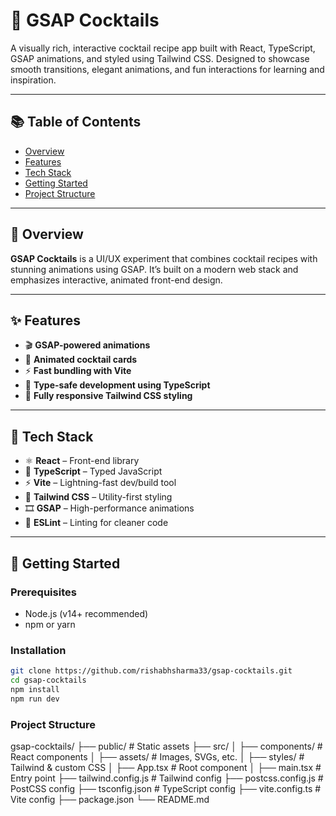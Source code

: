 # 🍹 GSAP Cocktails

A visually rich, interactive cocktail recipe app built with React, TypeScript, GSAP animations, and styled using Tailwind CSS. Designed to showcase smooth transitions, elegant animations, and fun interactions for learning and inspiration.

---

## 📚 Table of Contents

- [Overview](#overview)
- [Features](#features)
- [Tech Stack](#tech-stack)
- [Getting Started](#getting-started)
- [Project Structure](#project-structure)

---

## 🧾 Overview

**GSAP Cocktails** is a UI/UX experiment that combines cocktail recipes with stunning animations using GSAP. It’s built on a modern web stack and emphasizes interactive, animated front-end design.

---

## ✨ Features

- 🎬 **GSAP-powered animations**
- 🧃 **Animated cocktail cards**
- ⚡ **Fast bundling with Vite**
- 🧩 **Type-safe development using TypeScript**
- 🎨 **Fully responsive Tailwind CSS styling**

---

## 🧰 Tech Stack

- ⚛️ **React** – Front-end library  
- 🧠 **TypeScript** – Typed JavaScript  
- ⚡ **Vite** – Lightning-fast dev/build tool  
- 🎨 **Tailwind CSS** – Utility-first styling  
- 🎞️ **GSAP** – High-performance animations  
- 📏 **ESLint** – Linting for cleaner code  

---

## 🚀 Getting Started

### Prerequisites

- Node.js (v14+ recommended)
- npm or yarn

### Installation

```bash
git clone https://github.com/rishabhsharma33/gsap-cocktails.git
cd gsap-cocktails
npm install
npm run dev
```

### Project Structure

gsap-cocktails/
├── public/                 # Static assets
├── src/
│   ├── components/         # React components
│   ├── assets/             # Images, SVGs, etc.
│   ├── styles/             # Tailwind & custom CSS
│   ├── App.tsx             # Root component
│   ├── main.tsx            # Entry point
├── tailwind.config.js      # Tailwind config
├── postcss.config.js       # PostCSS config
├── tsconfig.json           # TypeScript config
├── vite.config.ts          # Vite config
├── package.json
└── README.md

